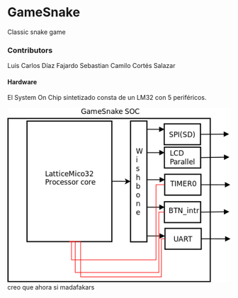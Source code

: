 # GameSnake
Classic snake game

### Contributors
Luis Carlos Díaz Fajardo
Sebastian Camilo Cortés Salazar

#### Hardware
El System On Chip sintetizado consta de un LM32 con 5 periféricos.

![GameSnake SOC](docs/SOC.png)
 creo que ahora si madafakars
